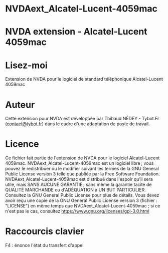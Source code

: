 # NVDAext_Alcatel-Lucent-4059mac
# NVDA extension - Alcatel-Lucent 4059mac

# Lisez-moi
Extension de NVDA pour le logiciel de standard téléphonique Alcatel-Lucent 4059mac

# Auteur
Cette extension pour NVDA est développée par Thibaud NÉDEY - Tybot.Fr (contact@tybot.fr) dans le cadre d'une adaptation de poste de travail.

# Licence
Ce fichier fait partie de l'extension de NVDA pour le logiciel Alcatel-Lucent 4059mac.
NVDAext_Alcatel-Lucent-4059mac est un logiciel libre ; vous pouvez le redistribuer ou le modifier suivant les termes de la GNU General Public License version 3 telle que publiée par la Free Software Foundation.
NVDAext_Alcatel-Lucent-4059mac est distribué dans l'espoir qu'il sera utile, mais SANS AUCUNE GARANTIE ; sans même la garantie tacite de QUALITÉ MARCHANDE ou d'ADÉQUATION à UN BUT PARTICULIER. Consultez la GNU General Public License pour plus de détails.
Vous devez avoir reçu une copie de la GNU General Public License version 3 (fichier : "LICENSE") en même temps que NVDAext_Alcatel-Lucent-4059mac ; si ce n'est pas le cas, consultez https://www.gnu.org/licenses/gpl-3.0.html

# Raccourcis clavier
F4 : énonce l'état du transfert d'appel